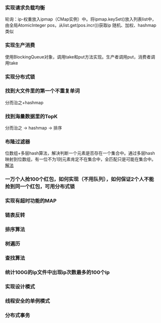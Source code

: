 ### 实现请求负载均衡
轮询：ip-权重放入ipmap（CMap实例）中。将ipmap.keySet()放入列表list中，由全局AtomicInteger pos，从list.get(pos.incr())获取ip
随机、加权、hashmap类似
### 实现生产消费
使用BlockingQueue对象，调用take和put方法实现。生产者调用put，消费者调用take
### 实现分布式锁
### 找到大文件里的第一个不重复单词
分而治之+hashmap
### 找到海量数据里的TopK
分而治之 -> hashmap -> 排序
### 布隆过滤器
位数组+多层hash算法，解决判断一个元素是否存在一个集合中。通过多层hash映射到位数组，有一位不为1则元素肯定不在集合中，全匹配只是可能在集合中。<br>
[解法](https://www.cnblogs.com/cpselvis/p/6265825.html)
### 一万个人抢100个红包，如何实现（不用队列），如何保证2个人不能抢到同一个红包，可用分布式锁
### 实现有超时功能的MAP
### 链表反转
### 排序算法
### 树遍历
### 查找算法
### 统计100G的ip文件中出现ip次数最多的100个ip
### 实现设计模式
### 线程安全的单例模式
### 分布式事务